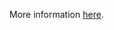 More information [here](https://docs.bridgecrew.io/docs/ensure-that-auto-scaling-is-enabled-on-your-dynamodb-tables).
